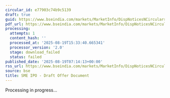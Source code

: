 ```yaml
---
circular_id: e77903c74b9c5139
draft: true
guid: https://www.bseindia.com/markets/MarketInfo/DispNoticesNCirculars.aspx?Noticeid={48A385A2-CBD5-402B-9BB3-872FA5A6E5DC}&noticeno=20250819-9&dt=08/19/2025&icount=9&totcount=52&flag=0
pdf_url: https://www.bseindia.com/markets/MarketInfo/DispNoticesNCirculars.aspx?Noticeid={48A385A2-CBD5-402B-9BB3-872FA5A6E5DC}&noticeno=20250819-9&dt=08/19/2025&icount=9&totcount=52&flag=0
processing:
  attempts: 1
  content_hash: ''
  processed_at: '2025-08-19T15:33:40.665341'
  processor_version: '2.0'
  stage: download_failed
  status: failed
published_date: '2025-08-19T07:14:13+00:00'
rss_url: https://www.bseindia.com/markets/MarketInfo/DispNoticesNCirculars.aspx?Noticeid={48A385A2-CBD5-402B-9BB3-872FA5A6E5DC}&noticeno=20250819-9&dt=08/19/2025&icount=9&totcount=52&flag=0
source: bse
title: SME IPO - Draft Offer Document
---
```


Processing in progress...